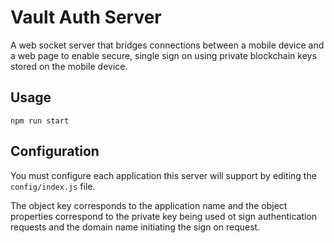 
# Vault Auth Server

A web socket server that bridges connections between a mobile device and a web page to enable secure, single sign on using private blockchain keys stored on the mobile device.

## Usage

```
npm run start
```

## Configuration

You must configure each application this server will support by editing the `config/index.js` file.

The object key corresponds to the application name and the object properties correspond to the private key being used ot sign authentication requests and the domain name initiating the sign on request.